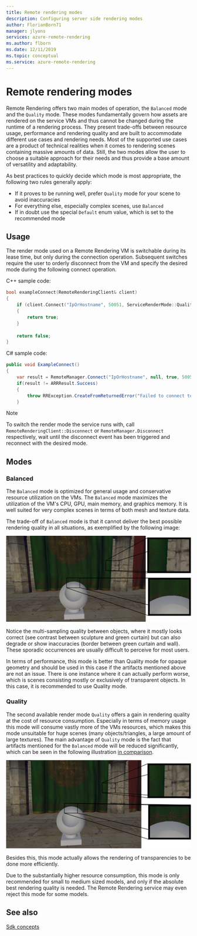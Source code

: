```yaml
---
title: Remote rendering modes
description: Configuring server side rendering modes
author: FlorianBorn71
manager: jlyons
services: azure-remote-rendering
ms.author: flborn
ms.date: 12/11/2019
ms.topic: conceptual
ms.service: azure-remote-rendering
---
```

# Remote rendering modes

Remote Rendering offers two main modes of operation, the `Balanced` mode and the `Quality` mode. These modes fundamentally govern how assets are rendered on the service VMs and thus cannot be changed during the runtime of a rendering process. They present trade-offs between resource usage, performance and rendering quality and are built to accommodate different use cases and rendering needs. Most of the supported use cases are a product of technical realities when it comes to rendering scenes containing massive amounts of data. Still, the two modes allow the user to choose a suitable approach for their needs and thus provide a base amount of versatility and adaptability.

As best practices to quickly decide which mode is most appropriate, the following two rules generally apply:

* If it proves to be running well, prefer `Quality` mode for your scene to avoid inaccuracies
* For everything else, especially complex scenes, use `Balanced`
* If in doubt use the special `Default` enum value, which is set to the recommended mode

## Usage

The render mode used on a Remote Rendering VM is switchable during its lease time, but only during the connection operation. Subsequent switches require the user to orderly disconnect from the VM and specify the desired mode during the following connect operation.

C++ sample code:

```cpp
bool exampleConnect(RemoteRenderingClient& client)
{
    if (client.Connect("IpOrHostname", 50051, ServiceRenderMode::Quality) == ARRResult::Success)
    {
        return true;
    }

    return false;
}
```

C# sample code:

```cs
public void ExampleConnect()
{
    var result = RemoteManager.Connect("IpOrHostname", null, true, 50051, ServiceRenderMode.Quality);
    if(result != ARRResult.Success)
    {
        throw RRException.CreateFromReturnedError("Failed to connect to given host!", result);
    }
```

> [!NOTE]
> To switch the render mode the service runs with, call `RemoteRenderingClient::Disconnect` or `RemoteManager.Disconnect` respectively, wait until the disconnect event has been triggered and reconnect with the desired mode.

## Modes

### Balanced

The `Balanced` mode is optimized for general usage and conservative resource utilization on the VMs. The `Balanced` mode maximizes the utilization of the VM's CPU, GPU, main memory, and graphics memory. It is well suited for very complex scenes in terms of both mesh and texture data.

The trade-off of `Balanced` mode is that it cannot deliver the best possible rendering quality in all situations, as exemplified by the following image:

![BalancedMode](./media/service-render-mode-balanced.png)

Notice the multi-sampling quality between objects, where it mostly looks correct (see contrast between sculpture and green curtain) but can also degrade or show inaccuracies (border between green curtain and wall). These sporadic occurrences are usually difficult to perceive for most users.

In terms of performance, this mode is better than Quality mode for opaque geometry and should be used in this case if the artifacts mentioned above are not an issue. There is one instance where it can actually perform worse, which is scenes consisting mostly or exclusively of transparent objects. In this case, it is recommended to use Quality mode.

### Quality

The second available render mode `Quality` offers a gain in rendering quality at the cost of resource consumption. Especially in terms of memory usage this mode will consume vastly more of the VMs resources, which makes this mode unsuitable for huge scenes (many objects/triangles, a large amount of large textures). The main advantage of `Quality` mode is the fact that artifacts mentioned for the `Balanced` mode will be reduced significantly, which can be seen in the following illustration [in comparison](#balanced).

![QualityMode](./media/service-render-mode-quality.png)

Besides this, this mode actually allows the rendering of transparencies to be done more efficiently.

Due to the substantially higher resource consumption, this mode is only recommended for small to medium sized models, and only if the absolute best rendering quality is needed. The Remote Rendering service may even reject this mode for some models.

## See also

[Sdk concepts](../concepts/sdk-concepts.md)
